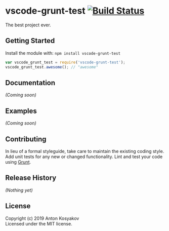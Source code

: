 # vscode-grunt-test [![Build Status](https://secure.travis-ci.org/akosyakov/vscode-grunt-test.png?branch=master)](http://travis-ci.org/akosyakov/vscode-grunt-test)

The best project ever.

## Getting Started
Install the module with: `npm install vscode-grunt-test`

```javascript
var vscode_grunt_test = require('vscode-grunt-test');
vscode_grunt_test.awesome(); // "awesome"
```

## Documentation
_(Coming soon)_

## Examples
_(Coming soon)_

## Contributing
In lieu of a formal styleguide, take care to maintain the existing coding style. Add unit tests for any new or changed functionality. Lint and test your code using [Grunt](http://gruntjs.com/).

## Release History
_(Nothing yet)_

## License
Copyright (c) 2019 Anton Kosyakov  
Licensed under the MIT license.
